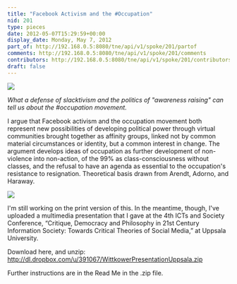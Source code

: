 ```yaml
---
title: "Facebook Activism and the #Occupation"
nid: 201
type: pieces
date: 2012-05-07T15:29:59+00:00
display_date: Monday, May 7, 2012
part_of: http://192.168.0.5:8080/tne/api/v1/spoke/201/partof
comments: http://192.168.0.5:8080/tne/api/v1/spoke/201/comments
contributors: http://192.168.0.5:8080/tne/api/v1/spoke/201/contributors
draft: false
---
```


![](/tne/sites/mediacommons.futureofthebook.org.tne/files/images/viva.jpg)

*What a defense of slacktivism and the politics of "awareness raising" can tell us about the #occupation movement.*

 I argue that Facebook activism and the occupation movement both represent new possibilities of developing political power through virtual communities brought together as affinity groups, linked not by common material circumstances or identity, but a common interest in change. The argument develops ideas of occupation as further development of non-violence into non-action, of the 99% as class-consciousness without classes, and the refusal to have an agenda as essential to the occupation's resistance to resignation. Theoretical basis drawn from Arendt, Adorno, and Haraway.

![](/tne/sites/mediacommons.futureofthebook.org.tne/files/images/mayday.jpg)

 I'm still working on the print version of this. In the meantime, though, I've uploaded a multimedia presentation that I gave at the 4th ICTs and Society Conference, “Critique, Democracy and Philosophy in 21st Century Information Society: Towards Critical Theories of Social Media,” at Uppsala University.

 Download here, and unzip: <http://dl.dropbox.com/u/391067/WittkowerPresentationUppsala.zip>

 Further instructions are in the Read Me in the .zip file.
